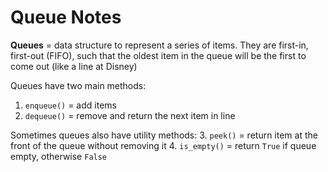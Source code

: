 # Queue Notes

**Queues** = data structure to represent a series of items.  They are first-in,
first-out (FIFO), such that the oldest item in the queue will be the first to
come out (like a line at Disney)

Queues have two main methods:
1. `enqueue()` = add items
2. `dequeue()` = remove and return the next item in line

Sometimes queues also have utility methods:
3. `peek()` = return item at the front of the queue without removing it
4. `is_empty()` = return `True` if queue empty, otherwise `False`
